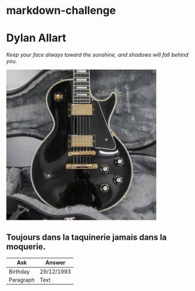 # markdown-challenge
# Dylan Allart 
*Keep your face always toward the sunshine, and shadows will fall behind you.*

<img src = "gibson.jpg " alt = "Photo" widht = 350 height= 400>

## Toujours dans la taquinerie jamais dans la moquerie.

| Ask | Answer |
| ----------- | ----------- |
| Birthday | 29/12/1993 |
| Paragraph | Text |